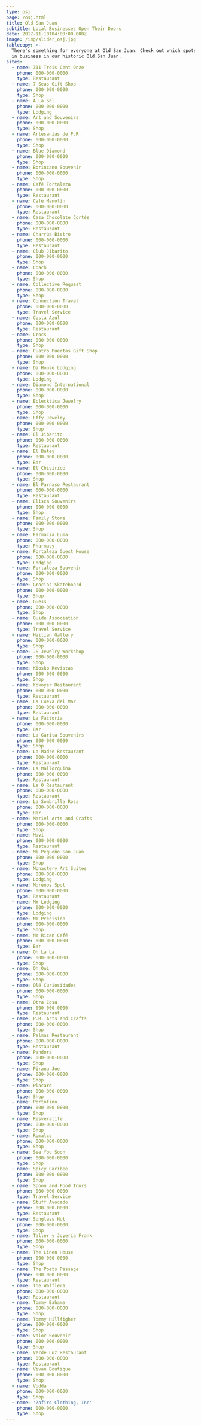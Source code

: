 ```yaml
---
type: osj
page: /osj.html
title: Old San Juan
subtitle: Local Businesses Open Their Doors
date: 2017-11-10T04:00:00.000Z
image: /img/slider_osj.jpg
tablecopy: >-
  There's something for everyone at Old San Juan. Check out which spots are back
  in business in our historic Old San Juan.
sites:
  - name: 311 Trois Cent Onze
    phone: 000-000-0000
    type: Restaurant
  - name: 7 Seas Gift Shop
    phone: 000-000-0000
    type: Shop
  - name: A La Sol
    phone: 000-000-0000
    type: Lodging
  - name: Art and Souvenirs
    phone: 000-000-0000
    type: Shop
  - name: Artesanías de P.R.
    phone: 000-000-0000
    type: Shop
  - name: Blue Diamond
    phone: 000-000-0000
    type: Shop
  - name: Borincano Souvenir
    phone: 000-000-0000
    type: Shop
  - name: Café Fortaleza
    phone: 000-000-0000
    type: Restaurant
  - name: Café Manolín
    phone: 000-000-0000
    type: Restaurant
  - name: Casa Chocolate Cortés
    phone: 000-000-0000
    type: Restaurant
  - name: Charrúa Bistro
    phone: 000-000-0000
    type: Restaurant
  - name: Club Jibarito
    phone: 000-000-0000
    type: Shop
  - name: Coach
    phone: 000-000-0000
    type: Shop
  - name: Collective Request
    phone: 000-000-0000
    type: Shop
  - name: Connection Travel
    phone: 000-000-0000
    type: Travel Service
  - name: Costa Azul
    phone: 000-000-0000
    type: Restaurant
  - name: Crocs
    phone: 000-000-0000
    type: Shop
  - name: Cuatro Puertas Gift Shop
    phone: 000-000-0000
    type: Shop
  - name: Da House Lodging
    phone: 000-000-0000
    type: Lodging
  - name: Diamond International
    phone: 000-000-0000
    type: Shop
  - name: Eclecktica Jewelry
    phone: 000-000-0000
    type: Shop
  - name: Effy Jewelry
    phone: 000-000-0000
    type: Shop
  - name: El Jibarito
    phone: 000-000-0000
    type: Restaurant
  - name: El Batey
    phone: 000-000-0000
    type: Bar
  - name: El Chivirico
    phone: 000-000-0000
    type: Shop
  - name: El Parnaso Restaurant
    phone: 000-000-0000
    type: Restaurant
  - name: Elisca Souvenirs
    phone: 000-000-0000
    type: Shop
  - name: Family Store
    phone: 000-000-0000
    type: Shop
  - name: Farmacia Luma
    phone: 000-000-0000
    type: Pharmacy
  - name: Fortaleza Guest House
    phone: 000-000-0000
    type: Lodging
  - name: Fortaleza Souvenir
    phone: 000-000-0000
    type: Shop
  - name: Gracias Skateboard
    phone: 000-000-0000
    type: Shop
  - name: Guess
    phone: 000-000-0000
    type: Shop
  - name: Guide Association
    phone: 000-000-0000
    type: Travel Service
  - name: Haitian Gallery
    phone: 000-000-0000
    type: Shop
  - name: JS Jewelry Workshop
    phone: 000-000-0000
    type: Shop
  - name: Kiosko Revistas
    phone: 000-000-0000
    type: Shop
  - name: Kokoyer Restaurant
    phone: 000-000-0000
    type: Restaurant
  - name: La Cueva del Mar
    phone: 000-000-0000
    type: Restaurant
  - name: La Factoría
    phone: 000-000-0000
    type: Bar
  - name: La Garita Souvenirs
    phone: 000-000-0000
    type: Shop
  - name: La Madre Restaurant
    phone: 000-000-0000
    type: Restaurant
  - name: La Mallorquina
    phone: 000-000-0000
    type: Restaurant
  - name: La O Restaurant
    phone: 000-000-0000
    type: Restaurant
  - name: La Sombrilla Rosa
    phone: 000-000-0000
    type: Bar
  - name: Mariel Arts and Crafts
    phone: 000-000-0000
    type: Shop
  - name: Mavi
    phone: 000-000-0000
    type: Restaurant
  - name: Mi Pequeño San Juan
    phone: 000-000-0000
    type: Shop
  - name: Monastery Art Suites
    phone: 000-000-0000
    type: Lodging
  - name: Morenos Spot
    phone: 000-000-0000
    type: Restaurant
  - name: MY Lodging
    phone: 000-000-0000
    type: Lodging
  - name: NT Precision
    phone: 000-000-0000
    type: Shop
  - name: NY Rican Café
    phone: 000-000-0000
    type: Bar
  - name: Oh La La
    phone: 000-000-0000
    type: Shop
  - name: Oh Oui
    phone: 000-000-0000
    type: Shop
  - name: Olé Curiosidades
    phone: 000-000-0000
    type: Shop
  - name: Otra Cosa
    phone: 000-000-0000
    type: Restaurant
  - name: P.R. Arts and Crafts
    phone: 000-000-0000
    type: Shop
  - name: Palmas Restaurant
    phone: 000-000-0000
    type: Restaurant
  - name: Pandora
    phone: 000-000-0000
    type: Shop
  - name: Pirana Joe
    phone: 000-000-0000
    type: Shop
  - name: Placard
    phone: 000-000-0000
    type: Shop
  - name: Portofino
    phone: 000-000-0000
    type: Shop
  - name: Resveralife
    phone: 000-000-0000
    type: Shop
  - name: Romalco
    phone: 000-000-0000
    type: Shop
  - name: See You Soon
    phone: 000-000-0000
    type: Shop
  - name: Spicy Caribee
    phone: 000-000-0000
    type: Shop
  - name: Spoon and Food Tours
    phone: 000-000-0000
    type: Travel Service
  - name: Stuff Avocado
    phone: 000-000-0000
    type: Restaurant
  - name: Sunglass Hut
    phone: 000-000-0000
    type: Shop
  - name: Taller y Joyería Frank
    phone: 000-000-0000
    type: Shop
  - name: The Linen House
    phone: 000-000-0000
    type: Shop
  - name: The Poets Passage
    phone: 000-000-0000
    type: Restaurant
  - name: The Wafflera
    phone: 000-000-0000
    type: Restaurant
  - name: Tommy Bahama
    phone: 000-000-0000
    type: Shop
  - name: Tommy Hillfigher
    phone: 000-000-0000
    type: Shop
  - name: Valor Souvenir
    phone: 000-000-0000
    type: Shop
  - name: Verde Luz Restaurant
    phone: 000-000-0000
    type: Restaurant
  - name: Vivan Boutique
    phone: 000-000-0000
    type: Shop
  - name: Vodda
    phone: 000-000-0000
    type: Shop
  - name: 'Zafiro Clothing, Inc'
    phone: 000-000-0000
    type: Shop
---
```


